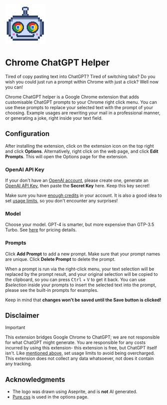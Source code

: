 ![Chrome ChatGPT Helper Logo](./images/icon-128.png)


# Chrome ChatGPT Helper

Tired of copy pasting text into ChatGPT? Tired of switching tabs? Do you wish you could just run a prompt within Chrome with just a click? Well now you can!

Chrome ChatGPT helper is a Google Chrome extension that adds customisable ChatGPT prompts to your Chrome right click menu. You can use these prompts to replace your selected text with the prompt of your choosing. Example usages are rewriting your mail in a professional manner, or generating a joke, right inside your text field.

## Configuration

After installing the extension, click on the extension icon on the top right and click **Options**. Alternatively, right click on the web page, and click **Edit Prompts**. This will open the Options page for the extension.

### OpenAI API Key

If your don't have an [OpenAI account](https://platform.openai.com/signup), please create one, generate an [OpenAI API Key](https://platform.openai.com/api-keys), then paste the **Secret Key** here. Keep this key secret!

Make sure you have [enough credits](https://platform.openai.com/account/billing/overview) in your account. It is also a good idea to set [usage limits](https://platform.openai.com/account/limits), so you don't encounter any surprises!

### Model

Choose your model. GPT-4 is smarter, but more expensive than GTP-3.5 Turbo. See [here](https://openai.com/pricing) for pricing details.

### Prompts

Click **Add Prompt** to add a new prompt. Make sure that your prompt names are unique. Click **Delete Prompt** to delete the prompt.

When a prompt is run via the right-click menu, your text selection will be replaced by the prompt result, and your original selection will be copied to the clipboard, so you can press <kbd>Ctrl</kbd> + <kbd>V</kbd> to get it back. You can use _$selection_ inside your prompts to insert the selected text into the prompt, please see the built-in prompts for examples.

Keep in mind that **changes won't be saved until the Save button is clicked!**

## Disclaimer

> [!IMPORTANT]  
> This extension bridges Google Chrome to ChatGPT; we are not responsible for what ChatGPT might generate. You are responsible for any costs incurred by using this extension- this extension is free, but ChatGPT itself isn't. Like [mentioned above](./README.md#openai-api-key), set usage limits to avoid being overcharged. This extension does not collect any data whatsoever, not does it contain any tracking.

## Acknowledgments

* The logo was drawn using Aseprite, and is **not** AI generated.
* [Pure.css](https://purecss.io/) is used in the options page.
